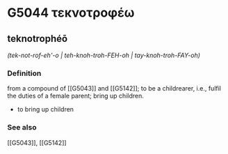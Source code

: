 # G5044 τεκνοτροφέω

## teknotrophéō

_(tek-not-rof-eh'-o | teh-knoh-troh-FEH-oh | tay-knoh-troh-FAY-oh)_

### Definition

from a compound of [[G5043]] and [[G5142]]; to be a childrearer, i.e., fulfil the duties of a female parent; bring up children.

- to bring up children

### See also

[[G5043]], [[G5142]]

